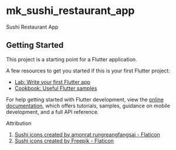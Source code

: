 # mk_sushi_restaurant_app

Sushi Restaurant App

## Getting Started

This project is a starting point for a Flutter application.

A few resources to get you started if this is your first Flutter project:

- [Lab: Write your first Flutter app](https://docs.flutter.dev/get-started/codelab)
- [Cookbook: Useful Flutter samples](https://docs.flutter.dev/cookbook)

For help getting started with Flutter development, view the
[online documentation](https://docs.flutter.dev/), which offers tutorials,
samples, guidance on mobile development, and a full API reference.

Attribution
1. <a href="https://www.flaticon.com/free-icons/sushi" title="sushi icons">Sushi icons created by amonrat rungreangfangsai - Flaticon</a>
2. <a href="https://www.flaticon.com/free-icons/sushi" title="sushi icons">Sushi icons created by Freepik - Flaticon</a>
